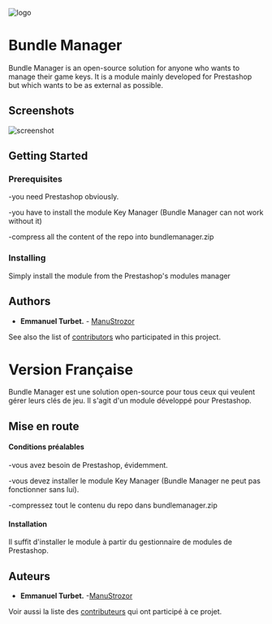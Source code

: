 ![logo](https://image.ibb.co/iD6Ux8/box.jpg)
# Bundle Manager

Bundle Manager is an open-source solution for anyone who wants to manage their game keys. It is a module mainly developed for Prestashop but which wants to be as external as possible.

## Screenshots

![screenshot](https://image.ibb.co/hTNis8/bundlemanager_screenshot3.jpg)

## Getting Started

### Prerequisites

-you need Prestashop obviously.

-you have to install the module Key Manager (Bundle Manager can not work without it)

-compress all the content of the repo into bundlemanager.zip

### Installing

Simply install the module from the Prestashop's modules manager

## Authors

* **Emmanuel Turbet.** - [ManuStrozor](https://github.com/ManuStrozor)

See also the list of [contributors](https://github.com/ManuStrozor/Bundle-Manager/graphs/contributors) who participated in this project.

# Version Française

Bundle Manager est une solution open-source pour tous ceux qui veulent gérer leurs clés de jeu. Il s'agit d'un module développé pour Prestashop.

## Mise en route

#### Conditions préalables

-vous avez besoin de Prestashop, évidemment.

-vous devez installer le module Key Manager (Bundle Manager ne peut pas fonctionner sans lui).

-compressez tout le contenu du repo dans bundlemanager.zip

#### Installation

Il suffit d'installer le module à partir du gestionnaire de modules de Prestashop.

## Auteurs

* **Emmanuel Turbet.** -[ManuStrozor](https://github.com/ManuStrozor)

Voir aussi la liste des [contributeurs](https://github.com/ManuStrozor/Bundle-Manager/graphs/contributors) qui ont participé à ce projet.
